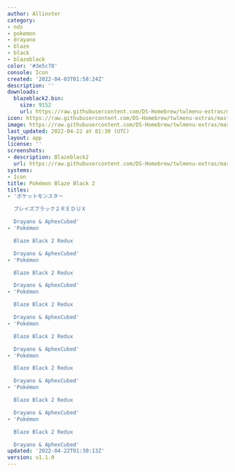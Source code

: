 ```yaml
---
author: Allinxter
category:
- nds
- pokemon
- drayano
- blaze
- black
- blazeblack
color: '#3e5c78'
console: Icon
created: '2022-04-03T01:58:24Z'
description: ''
downloads:
  blazeblack2.bin:
    size: 9152
    url: https://raw.githubusercontent.com/DS-Homebrew/twlmenu-extras/master/_nds/TWiLightMenu/icons/blazeblack2.bin
icon: https://raw.githubusercontent.com/DS-Homebrew/twlmenu-extras/master/_nds/TWiLightMenu/icons/gif/blazeblack2.gif
image: https://raw.githubusercontent.com/DS-Homebrew/twlmenu-extras/master/_nds/TWiLightMenu/icons/gif/blazeblack2.gif
last_updated: 2022-04-22 at 01:30 (UTC)
layout: app
license: ''
screenshots:
- description: Blazeblack2
  url: https://raw.githubusercontent.com/DS-Homebrew/twlmenu-extras/master/_nds/TWiLightMenu/icons/gif/blazeblack2.gif
systems:
- Icon
title: Pokémon Blaze Black 2
titles:
- 'ポケットモンスター

  ブレイズブラック２ＲＥＤＵＸ

  Drayano & AphexCubed'
- 'Pokémon

  Blaze Black 2 Redux

  Drayano & AphexCubed'
- 'Pokémon

  Blaze Black 2 Redux

  Drayano & AphexCubed'
- 'Pokémon

  Blaze Black 2 Redux

  Drayano & AphexCubed'
- 'Pokémon

  Blaze Black 2 Redux

  Drayano & AphexCubed'
- 'Pokémon

  Blaze Black 2 Redux

  Drayano & AphexCubed'
- 'Pokémon

  Blaze Black 2 Redux

  Drayano & AphexCubed'
- 'Pokémon

  Blaze Black 2 Redux

  Drayano & AphexCubed'
updated: '2022-04-22T01:30:13Z'
version: v1.1.0
---
```

